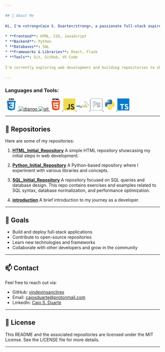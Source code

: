 ```yaml
---

## 🧭 About Me

Hi, I'm <strong>Caio S. Duarte</strong>, a passionate full-stack aspirer developer from Recife, Pernambuco. I specialize in:

* **Frontend**: HTML, CSS, JavaScript
* **Backend**: Python
* **Databases**: SQL
* **Frameworks & Libraries**: React, Flask
* **Tools**: Git, GitHub, VS Code

I'm currently exploring web development and building repositories to sharpen my skills.

---
```


<h3 align="left">Languages and Tools:</h3>
<p align="left"> <a href="https://www.w3schools.com/css/" target="_blank" rel="noreferrer"> <img src="https://raw.githubusercontent.com/devicons/devicon/master/icons/css3/css3-original-wordmark.svg" alt="css3" width="40" height="40"/> </a> <a href="https://www.djangoproject.com/" target="_blank" rel="noreferrer"> <img src="https://cdn.worldvectorlogo.com/logos/django.svg" alt="django" width="40" height="40"/> </a> <a href="https://git-scm.com/" target="_blank" rel="noreferrer"> <img src="https://www.vectorlogo.zone/logos/git-scm/git-scm-icon.svg" alt="git" width="40" height="40"/> </a> <a href="https://www.w3.org/html/" target="_blank" rel="noreferrer"> <img src="https://raw.githubusercontent.com/devicons/devicon/master/icons/html5/html5-original-wordmark.svg" alt="html5" width="40" height="40"/> </a> <a href="https://developer.mozilla.org/en-US/docs/Web/JavaScript" target="_blank" rel="noreferrer"> <img src="https://raw.githubusercontent.com/devicons/devicon/master/icons/javascript/javascript-original.svg" alt="javascript" width="40" height="40"/> </a> <a href="https://www.mysql.com/" target="_blank" rel="noreferrer"> <img src="https://raw.githubusercontent.com/devicons/devicon/master/icons/mysql/mysql-original-wordmark.svg" alt="mysql" width="40" height="40"/> </a> <a href="https://www.photoshop.com/en" target="_blank" rel="noreferrer"> <img src="https://raw.githubusercontent.com/devicons/devicon/master/icons/photoshop/photoshop-line.svg" alt="photoshop" width="40" height="40"/> </a> <a href="https://www.python.org" target="_blank" rel="noreferrer"> <img src="https://raw.githubusercontent.com/devicons/devicon/master/icons/python/python-original.svg" alt="python" width="40" height="40"/> </a> <a href="https://www.typescriptlang.org/" target="_blank" rel="noreferrer"> <img src="https://raw.githubusercontent.com/devicons/devicon/master/icons/typescript/typescript-original.svg" alt="typescript" width="40" height="40"/> </a> </p>

---

## 📂 Repositories

Here are some of my repositories:

1. **[HTML\_Initial\_Repository](https://github.com/vindexinsanctirex/HTML_Initial_Repository)**
   A simple HTML repository showcasing my initial steps in web development.

2. **[Python\_Initial\_Repository](https://github.com/vindexinsanctirex/Python_Initial_Repository)**
   A Python-based repository where I experiment with various libraries and concepts.

3. **[SQL\_Initial\_Repository](https://github.com/vindexinsanctirex/SQL_Initial_Repository)**
   A repository focused on SQL queries and database design. This repo contains exercises and examples related to SQL syntax, database normalization, and performance optimization.

4. **[introduction](https://github.com/vindexinsanctirex/introduction)**
   A brief introduction to my journey as a developer.

---

## 🚀 Goals

* Build and deploy full-stack applications
* Contribute to open-source repositories
* Learn new technologies and frameworks
* Collaborate with other developers and grow in the community

---

## 📫 Contact

Feel free to reach out via:

* GitHub: [vindexinsanctirex](https://github.com/vindexinsanctirex)
* Email: [caiosduarte@protonmail.com](mailto:caiosduarte@protonmail.com)
* LinkedIn: [Caio S. Duarte](https://www.linkedin.com/in/caio-s-duarte-342b1627b/)

---

## 📄 License

This README and the associated repositories are licensed under the MIT License. See the LICENSE file for more details.

---

